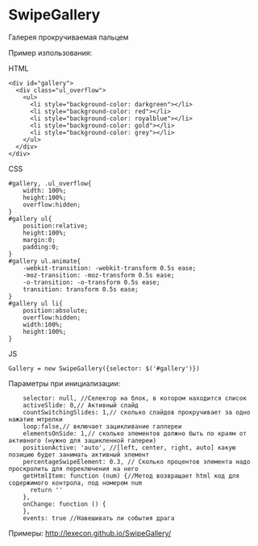 SwipeGallery
============

Галерея прокручиваемая пальцем

Пример изпользования:

HTML

    <div id="gallery">
      <div class="ul_overflow">
        <ul>
          <li style="background-color: darkgreen"></li>
          <li style="background-color: red"></li>
          <li style="background-color: royalblue"></li>
          <li style="background-color: gold"></li>
          <li style="background-color: grey"></li>
        </ul>
      </div>
    </div>
    
CSS
    
    #gallery, .ul_overflow{
        width: 100%;
        height:100%;
        overflow:hidden;
    }
    #gallery ul{
        position:relative;
        height:100%;
        margin:0;
        padding:0;
    }
    #gallery ul.animate{
        -webkit-transition: -webkit-transform 0.5s ease;
        -moz-transition: -moz-transform 0.5s ease;
        -o-transition: -o-transform 0.5s ease;
        transition: transform 0.5s ease;
    }
    #gallery ul li{
        position:absolute;
        overflow:hidden;
        width:100%;
        height:100%;
    }
    
JS

    Gallery = new SwipeGallery({selector: $('#gallery')})
    
    
Параметры при инициализации:

        selector: null, //Селектор на блок, в котором находится список
        activeSlide: 0,// Активный слайд
        countSwitchingSlides: 1,// сколько слайдов прокручивает за одно нажатие мтрелки
        loop:false,// включает зацикливание галлереи
        elementsOnSide: 1,// сколько элементов должно быть по краям от активного (нужно для зацикленной галереи)
        positionActive: 'auto', //[left, center, right, auto] какую позицию будет занимать активный элемент
        percentageSwipeElement: 0.3, // Сколько процентов элемента надо проскролить для переключения на него
        getHtmlItem: function (num) {//Метод возвращает html код для содержимого контрола, под номером num
          return ''
        },
        onChange: function () {
        },
        events: true //Навешивать ли события драга



Примеры: http://lexecon.github.io/SwipeGallery/


